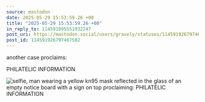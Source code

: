 ```yaml
---
source: mastodon
date: 2025-05-29 15:53:59.26 +00
title: "2025-05-29 15:53:59.26 +00"
in_reply_to: 114591895551932247
post_uri: https://mastodon.social/users/gravely/statuses/114591926797467502
post_id: 114591926797467502
---
```

another case proclaims:

PHILATELIC INFORMATION


![selfie, man wearing a yellow kn95 mask reflected in the glass of an empty notice board with a sign on top proclaiming: PHILATELIC INFORMATION](/images/114591926516974601.jpeg)

